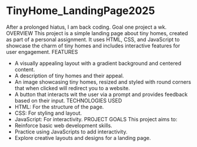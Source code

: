 # TinyHome_LandingPage2025
 After a prolonged hiatus, I am back coding. Goal one project a wk.
 OVERVIEW
 This project is a simple landing page about tiny homes, created as part of a personal assignment. It uses HTML, CSS, and JavaScript to showcase the charm of tiny homes and includes interactive features for user engagement.
FEATURES
* A visually appealing layout with a gradient background and centered content.
* A description of tiny homes and their appeal.
* An image showcasing tiny homes, resized and styled with round corners that when clicked will redirect you to a website.
* A button that interacts wit the user via a prompt and provides feedback based on their input.
TECHNOLOGIES USED
* HTML: For the structure of the page.
* CSS: For styling and layout.
* JavaScript: For interactivity.
PROJECT GOALS
This project aims to:
* Reinforce basic web development skills.
* Practice using JavaScripts to add interactivity.
* Explore creative layouts and designs for a landing page.
